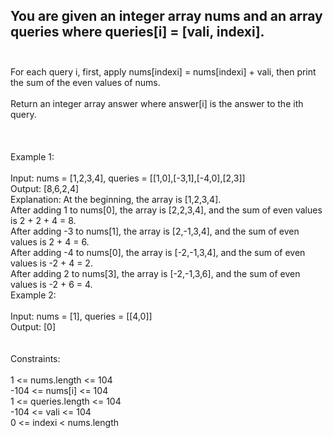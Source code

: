 ## You are given an integer array nums and an array queries where queries[i] = [vali, indexi]. <br> <br> 
For each query i, first, apply nums[indexi] = nums[indexi] + vali, then print the sum of the even values of nums. <br> <br> 
Return an integer array answer where answer[i] is the answer to the ith query. <br> <br> <br> <br> 
Example 1: <br> <br> 
Input: nums = [1,2,3,4], queries = [[1,0],[-3,1],[-4,0],[2,3]] <br> 
Output: [8,6,2,4] <br> 
Explanation: At the beginning, the array is [1,2,3,4]. <br> 
After adding 1 to nums[0], the array is [2,2,3,4], and the sum of even values is 2 + 2 + 4 = 8. <br> 
After adding -3 to nums[1], the array is [2,-1,3,4], and the sum of even values is 2 + 4 = 6. <br> 
After adding -4 to nums[0], the array is [-2,-1,3,4], and the sum of even values is -2 + 4 = 2. <br> 
After adding 2 to nums[3], the array is [-2,-1,3,6], and the sum of even values is -2 + 6 = 4. <br> 
Example 2: <br> <br> 
Input: nums = [1], queries = [[4,0]] <br> 
Output: [0] <br> <br> <br> 
Constraints: <br> <br> 
1 <= nums.length <= 104 <br> 
-104 <= nums[i] <= 104 <br> 
1 <= queries.length <= 104 <br> 
-104 <= vali <= 104 <br> 
0 <= indexi < nums.length <br> 
